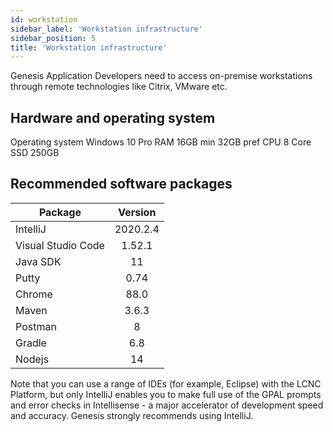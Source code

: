 ```yaml
---
id: workstation
sidebar_label: 'Workstation infrastructure'
sidebar_position: 5
title: 'Workstation infrastructure'
---
```


Genesis Application Developers need to access on-premise workstations through remote technologies like Citrix, VMware etc.

## Hardware and operating system

Operating system	Windows 10 Pro
RAM	16GB min 32GB pref
CPU	8 Core
SSD	250GB

## Recommended software packages

| Package	| Version| 
|--------------|:-----:|
| IntelliJ	| 2020.2.4|
|Visual Studio Code	| 1.52.1|
|Java SDK| 11|
| Putty	| 0.74|
| Chrome | 88.0|
| Maven	| 3.6.3|
| Postman	| 8|
| Gradle  | 6.8|
| Nodejs  |14|

Note that you can use a range of IDEs (for example, Eclipse) with the LCNC Platform, but only IntelliJ enables you to make full use of the GPAL prompts and error checks in Intellisense - a major accelerator of development speed and accuracy. Genesis strongly recommends using IntelliJ.

 



